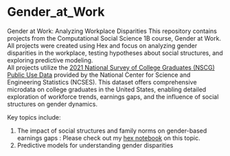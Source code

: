 # Gender_at_Work
Gender at Work: Analyzing Workplace Disparities
This repository contains projects from the Computational Social Science 1B course, Gender at Work. All projects were created using Hex and focus on analyzing gender disparities in the workplace, testing hypotheses about social structures, and exploring predictive modeling.
<br>
All projects utilize the [2021 National Survey of College Graduates (NSCG) Public Use Data](https://ncses.nsf.gov/explore-data/microdata/national-survey-college-graduates) provided by the National Center for Science and Engineering Statistics (NCSES). This dataset offers comprehensive microdata on college graduates in the United States, enabling detailed exploration of workforce trends, earnings gaps, and the influence of social structures on gender dynamics. 

Key topics include:
1. The impact of social structures and family norms on gender-based earnings gaps : Please check out my [hex notebook](https://app.hex.tech/beresford-berkeley/app/315e596f-34be-45ff-8e87-88718e92ae70/latest) on this topic.
2. Predictive models for understanding gender disparities
 
